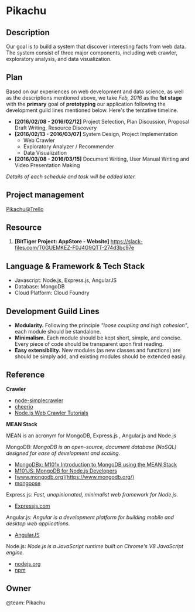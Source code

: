 # Pikachu

Description
-----------

Our goal is to build a system that discover interesting facts from web data. The system consist of three major components, including web crawler, exploratory analysis, and data visualization.


Plan
----

Based on our experiences on web development and data science, as well as the descriptions mentioned above, we take _Feb, 2016_ as the __1st stage__ with the __primary__ goal of __prototyping__ our application following the development guild lines mentioned below. Here's the tentative timeline.

* __[2016/02/08 - 2016/02/12]__ Project Selection, Plan Discussion, Proposal Draft Writing, Resource Discovery
* __[2016/02/13 - 2016/03/07]__ System Design, Project Implementation
    * Web Crawler
    * Exploratory Analyzer / Recommender
    * Data Visualization
* __[2016/03/08 - 2016/03/15]__ Document Writing, User Manual Writing and Video Presentation Making

_Details of each schedule and task will be added later._

Project management
------------------

[Pikachu@Trello](https://trello.com/b/VxeNSfp5/xiachufang-crawler-recommendation)


Resource
--------

1. __[BitTiger Project: AppStore - Website]__ https://slack-files.com/T0GUEMKEZ-F0J4G9QTT-274d3bc97e


Language & Framework & Tech Stack
--------------------

+ Javascript: Node.js, Express.js, AngularJS
+ Database: MongoDB
+ Cloud Platform: Cloud Foundry


Development Guild Lines
-----------------------

- __Modularity.__ Following the principle _"loose coupling and high cohesion"_, each module should be standalone.
- __Minimalism.__ Each module should be kept short, simple, and concise. Every piece of code should be transparent upon first reading.
- __Easy extensibility.__ New modules (as new classes and functions) are should be simply add, and existing modules should be extended easily.


Reference
---------

**Crawler**

- [node-simplecrawler](https://github.com/cgiffard/node-simplecrawler)
- [cheerio](https://github.com/cheeriojs/cheerio)
- [Node.js Web Crawler Tutorials](https://potentpages.com/web-crawler-tutorials/nodejs/)

**MEAN Stack**

MEAN is an acronym for MongoDB, Express.js , Angular.js and Node.js

MongoDB: *MongoDB is an open-source, document database (NoSQL) designed for ease of development and scaling.*

- [MongoDBx: M101x Introduction to MongoDB using the MEAN Stack](https://courses.edx.org/courses/course-v1:MongoDBx+M101x+3T2015/)
- [M101JS: MongoDB for Node.js Developers](https://university.mongodb.com/courses/M101JS/)
- [www.mongodb.org](https://www.mongodb.org/)
- [mongoose](http://mongoosejs.com/)

Express.js: *Fast, unopinionated, minimalist web framework for Node.js.*

- [Expressjs.com](http://expressjs.com/)

Angular.js: *Angular is a development platform for building mobile and desktop web applications.*

- [AngularJS](https://angularjs.org/)

Node.js: *Node.js is a JavaScript runtime built on Chrome's V8 JavaScript engine.*

- [nodejs.org](https://nodejs.org/en/)
- [npm](https://www.npmjs.com/)



Owner
-----

@team: Pikachu
